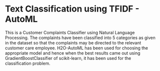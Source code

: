 # Text Classification using TFIDF - AutoML
This is a Customer Complaints Classifier using Natural Language Processing. The complaints have been classified into 5 categories as given in the dataset so that the complaints may be directed to the relevant customer care employee. H2O-AutoML has been used for choosing the appropriate model and hence when the best results came out using GradientBoostClassifier of scikit-learn, it has been used for the classification problem.
